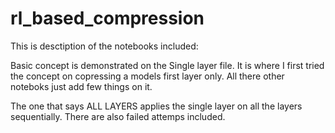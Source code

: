 # rl_based_compression

This is desctiption of the notebooks included: 

Basic concept is demonstrated on the Single layer file. It is where I first tried the concept on copressing a models first layer only. All there other noteboks just add 
few things on it.


The one that says ALL LAYERS applies the single layer on all the layers sequentially.
There are also failed attemps included.
